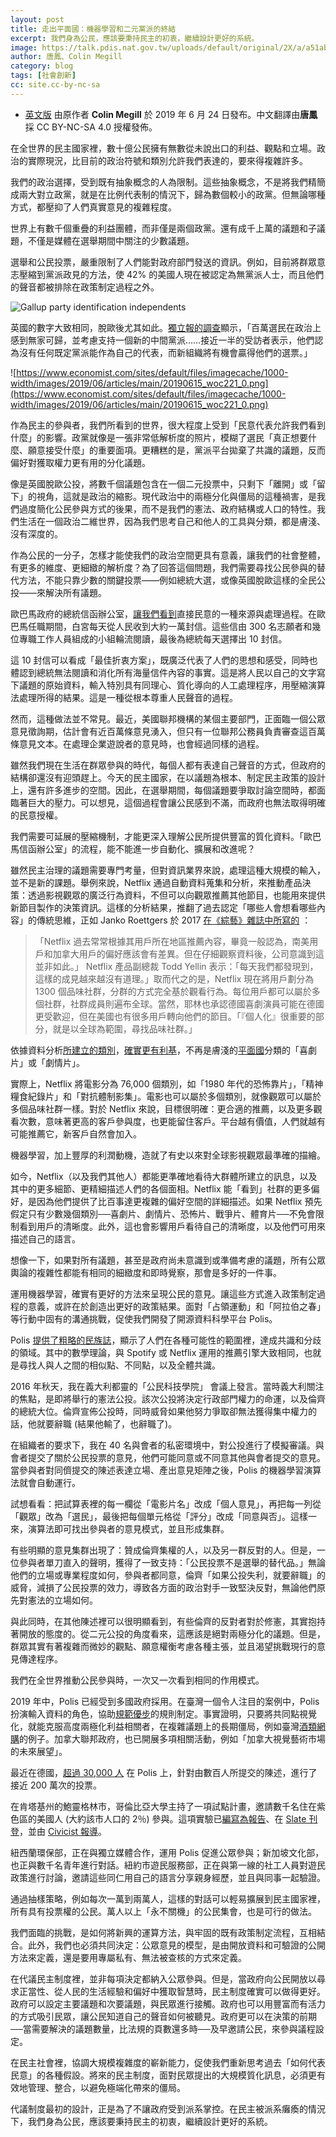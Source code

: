 ```yaml
---
layout: post
title: 走出平面國：機器學習和二元黨派的終結
excerpt: 我們身為公民，應該要秉持民主的初衷，繼續設計更好的系統。
image: https://talk.pdis.nat.gov.tw/uploads/default/original/2X/a/a51ab24bd076a61d3d1b07f4ffda418bf88dc724.jpeg
author: 唐鳳、Colin Megill
category: blog
tags: [社會創新]
cc: site.cc-by-nc-sa
---
```


* [英文版](https://civichall.org/civicist/beyond-flatland-machine-learning-end-two-party-binary/) 由原作者 **Colin Megill** 於 2019 年 6 月 24 日發布。中文翻譯由**唐鳳**採 CC BY-NC-SA 4.0 授權發佈。

在全世界的民主國家裡，數十億公民擁有無數從未說出口的利益、觀點和立場。政治的實際現況，比目前的政治符號和類別允許我們表達的，要來得複雜許多。

我們的政治選擇，受到既有抽象概念的人為限制。這些抽象概念，不是將我們精簡成兩大對立政黨，就是在比例代表制的情況下，歸為數個較小的政黨。但無論哪種方式，都壓抑了人們真實意見的複雜程度。

世界上有數千個重疊的利益團體，而非僅是兩個政黨。還有成千上萬的議題和子議題，不僅是媒體在選舉期間中關注的少數議題。

選舉和公民投票，嚴重限制了人們能對政府部門發送的資訊。例如，目前將群眾意志壓縮到黨派政見的方法，使 42% 的美國人現在被認定為無黨派人士，而且他們的聲音都被排除在政策制定過程之外。

![Gallup party identification independents](https://content.gallup.com/origin/gallupinc/GallupSpaces/Production/Cms/POLL/euflbdw5d0uafxwbcx14dg.png)

英國的數字大致相同，脫歐後尤其如此。[獨立報的調查](https://www.independent.co.uk/news/uk/politics/new-centrist-party-politically-homeless-brexit-labour-conservative-poll-a8312991.html)顯示，「百萬選民在政治上感到無家可歸，並考慮支持一個新的中間黨派……接近一半的受訪者表示，他們認為沒有任何既定黨派能作為自己的代表，而新組織將有機會贏得他們的選票。」

![https://www.economist.com/sites/default/files/imagecache/1000-width/images/2019/06/articles/main/20190615_woc221_0.png](https://www.economist.com/sites/default/files/imagecache/1000-width/images/2019/06/articles/main/20190615_woc221_0.png)

作為民主的參與者，我們所看到的世界，很大程度上受到「民意代表允許我們看到什麼」的影響。政黨就像是一張非常低解析度的照片，模糊了選民「真正想要什麼、願意接受什麼」的重要面項。更糟糕的是，黨派平台拋棄了共識的議題，反而偏好對獲取權力更有用的分化議題。

像是英國脫歐公投，將數千個議題包含在一個二元投票中，只剩下「離開」或「留下」的視角，這就是政治的縮影。現代政治中的兩極分化與僵局的這種禍害，是我們過度簡化公民參與方式的後果，而不是我們的憲法、政府結構或人口的特性。我們生活在一個政治二維世界，因為我們思考自己和他人的工具與分類，都是膚淺、沒有深度的。

作為公民的一分子，怎樣才能使我們的政治空間更具有意義，讓我們的社會整體，有更多的維度、更細緻的解析度？為了回答這個問題，我們需要尋找公民參與的替代方法，不能只靠少數的關鍵投票——例如總統大選，或像英國脫歐這樣的全民公投——來解決所有議題。

歐巴馬政府的總統信函辦公室，[讓我們看到](https://www.nytimes.com/2017/01/17/magazine/what-americans-wrote-to-obama.html)直接民意的一種來源與處理過程。在歐巴馬任職期間，白宮每天從人民收到大約一萬封信。這些信由 300 名志願者和幾位專職工作人員組成的小組輪流閱讀，最後為總統每天選擇出 10 封信。

這 10 封信可以看成「最佳折衷方案」，既廣泛代表了人們的思想和感受，同時也體認到總統無法閱讀和消化所有海量信件內容的事實。這是將人民以自己的文字寫下議題的原始資料，輸入特別具有同理心、質化導向的人工處理程序，用壓縮演算法處理所得的結果。這是一種從根本尊重人民聲音的過程。

然而，這種做法並不常見。最近，美國聯邦機構的某個主要部門，正面臨一個公眾意見徵詢期，估計會有近百萬條意見湧入，但只有一位聯邦公務員負責審查這百萬條意見文本。在處理企業遊說者的意見時，也會經過同樣的過程。

雖然我們現在生活在群眾參與的時代，每個人都有表達自己聲音的方式，但政府的結構卻還沒有迎頭趕上。今天的民主國家，在以議題為根本、制定民主政策的設計上，還有許多進步的空間。因此，在選舉期間，每個議題要爭取討論空間時，都面臨著巨大的壓力。可以想見，這個過程會讓公民感到不滿，而政府也無法取得明確的民意授權。

我們需要可延展的壓縮機制，才能更深入理解公民所提供豐富的質化資料。「歐巴馬信函辦公室」的流程，能不能進一步自動化、擴展和改進呢？

雖然民主治理的議題需要專門考量，但對資訊業界來說，處理這種大規模的輸入，並不是新的課題。舉例來說，Netflix 通過自動資料蒐集和分析，來推動產品決策：透過影視觀眾的廣泛行為資料，不但可以向觀眾推薦其他節目，也能用來提供新節目製作的決策資訊。這樣的分析結果，推翻了過去認定「哪些人會想看哪些內容」的傳統思維，正如 Janko Roettgers 於 2017 [在《綜藝》雜誌中所寫的](https://variety.com/2017/digital/news/netflix-lab-day-behind-the-scenes-1202011105/) ：

> 「Netflix 過去常常根據其用戶所在地區推薦內容，畢竟一般認為，南美用戶和加拿大用戶的偏好應該會有差異。但在仔細觀察資料後，公司意識到這並非如此。」 Netflix 產品副總裁 Todd Yellin 表示：「每天我們都發現到，這樣的成見越來越沒有道理。」取而代之的是，Netflix 現在將用戶劃分為 1300 個品味社群，分群的方式完全基於觀看行為。每位用戶都可以屬於多個社群，社群成員則遍布全球。當然，耶林也承認德國喜劇演員可能在德國更受歡迎，但在美國也有很多用戶轉向他們的節目。「『個人化』很重要的部分，就是以全球為範圍，尋找品味社群。」

依據資料分析[所建立的類別](https://www.theatlantic.com/technology/archive/2014/01/how-netflix-reverse-engineered-hollywood/282679/)，[確實更有利基](https://www.vulture.com/2018/06/how-netflix-swallowed-tv-industry.html)，不再是膚淺的[平面國](https://zh.wikipedia.org/wiki/%E5%B9%B3%E9%9D%A2%E5%9C%8B)分類的「喜劇片」或「劇情片」。

實際上，Netflix 將電影分為 76,000 個類別，如「1980 年代的恐怖靠片」，「精神糧食紀錄片」和「對抗體制影集」。電影也可以屬於多個類別，就像觀眾可以屬於多個品味社群一樣。對於 Netflix 來說，目標很明確：更合適的推薦，以及更多觀看次數，意味著更高的客戶參與度，也更能留住客戶。平台越有價值，人們就越有可能推薦它，新客戶自然會加入。

機器學習，加上豐厚的利潤動機，造就了有史以來對全球影視觀眾最準確的描繪。

如今，Netflix（以及我們其他人）都能更準確地看待大群體所建立的訊息，以及其中的更多細節、更精細描述人們的各個面相。Netflix 能「看到」社群的更多偏好，是因為他們提供了比百事達更複雜的偏好空間的詳細描述。如果 Netflix 預先假定只有少數幾個類別──喜劇片、劇情片、恐怖片、戰爭片、體育片──不免會限制看到用戶的清晰度。此外，這也會影響用戶看待自己的清晰度，以及他們可用來描述自己的語言。

想像一下，如果對所有議題，甚至是政府尚未意識到或準備考慮的議題，所有公眾輿論的複雜性都能有相同的細緻度和即時覺察，那會是多好的一件事。

運用機器學習，確實有更好的方法來呈現公民的意見。讓這些方式進入政策制定過程的意義，或許在於創造出更好的政策結果。面對「占領運動」和「阿拉伯之春」等行動中固有的溝通挑戰，促使我們開發了開源資料科學平台 Polis。

Polis [提供了粗略的民族誌](https://www.nesta.org.uk/blog/crowdsourcing-democracy-using-wikisurveys/)，顯示了人們在各種可能性的範圍裡，達成共識和分歧的領域。其中的數學理論，與 Spotify 或 Netflix 運用的推薦引擎大致相同，也就是尋找人與人之間的相似點、不同點，以及全體共識。

2016 年秋天，我在義大利都靈的「公民科技學院」 會議上發言。當時義大利關注的焦點，是即將舉行的憲法公投。該次公投將決定行政部門權力的命運，以及倫齊的總統大位。倫齊宣佈公投時，同時威脅如果他努力爭取卻無法獲得集中權力的話，他就要辭職 (結果他輸了，也辭職了)。

在組織者的要求下，我在 40 名與會者的私密環境中，對公投進行了模擬審議。與會者提交了關於公民投票的意見，他們可能同意或不同意其他與會者提交的意見。當參與者對同儕提交的陳述表達立場、產出意見矩陣之後，Polis 的機器學習演算法就會自動運行。

試想看看：把試算表裡的每一欄從「電影片名」改成「個人意見」，再把每一列從「觀眾」改為「選民」，最後把每個單元格從「評分」改成「同意與否」。這樣一來，演算法即可找出參與者的意見模式，並且形成集群。

有些明顯的意見集群出現了：贊成倫齊集權的人，以及另一群反對的人。但是，一位參與者單刀直入的聲明，獲得了一致支持：「公民投票不是選舉的替代品。」無論他們的立場或專業程度如何，參與者都同意，倫齊「如果公投失利，就要辭職」的威脅，減損了公民投票的效力，導致各方面的政治對手一致堅決反對，無論他們原先對憲法的立場如何。

與此同時，在其他陳述裡可以很明顯看到，有些倫齊的反對者對於修憲，其實抱持著開放的態度的。從二元公投的角度看來，這應該是絕對兩極分化的議題。但是，群眾其實有著複雜而微妙的觀點、願意權衡考慮各種主張，並且渴望挑戰現行的意見傳達程序。

我們在全世界推動公民參與時，一次又一次看到相同的作用模式。

2019 年中，Polis 已經受到多國政府採用。在臺灣一個令人注目的案例中，Polis 扮演輸入資料的角色，協助[規範優步](https://blog.pol.is/uber-responds-to-vtaiwans-coherent-blended-volition-3e9b75102b9b)的規則制定。事實證明，只要將共同點視覺化，就能克服高度兩極化利益相關者，在複雜議題上的長期僵局，例如臺灣[酒類網購](https://www.technologyreview.com/s/611816/the-simple-but-ingenious-system-taiwan-uses-to-crowdsource-its-laws/)的例子。加拿大聯邦政府，也已開展多項相關活動，例如「加拿大視覺藝術市場的未來展望」。

最近在德國，[超過 30,000 人](https://aufstehen.de/pol-is/) 在 Polis 上，針對由數百人所提交的陳述，進行了接近 200 萬次的投票。

在肯塔基州的鮑靈格林市，哥倫比亞大學主持了一項試點計畫，邀請數千名住在紫色區的美國人 (大約該市人口的 2％) 參與。這項實驗已[編寫為報告](http://www.civic-assembly.org/bowling-green-report/)、在 [Slate 刊登](https://slate.com/news-and-politics/2018/12/political-polarization-bowling-green-study-kentucky-immigration.html)，並由 [Civicist 報導](https://civichall.org/civicist/testing-tech-consensus-purple-town/)。


紐西蘭環保部，正在與獨立媒體合作，運用 Polis 促進公眾參與；新加坡文化部，也正與數千名青年進行對話。紐約市遊民服務部，正在與第一線的社工人員對遊民政策進行討論，邀請這些同仁用自己的語言分享親身經歷，並且與同事一起驗證。

通過抽樣策略，例如每次一萬到兩萬人，這樣的對話可以輕易擴展到民主國家裡，所有具有投票權的公民。萬人以上「永不關機」的公民集會，也是可行的做法。

我們面臨的挑戰，是如何將新興的運算方法，與牢固的既有政策制定流程，互相結合。此外，我們也必須共同決定：公眾意見的模型，是由開放資料和可驗證的公開方法來定義，還是要用專屬私有、無法被查核的方式來定義。

在代議民主制度裡，並非每項決定都納入公眾參與。但是，當政府向公民開放以尋求正當性、從人民的生活經驗和偏好中獲取智慧時，民主制度確實可以做得更好。政府可以設定主要議題和次要議題，與民眾進行接觸。政府也可以用豐富而有活力的方式吸引民眾，讓公民知道自己的聲音如何被聽見。政府更可以在決策的前期──當需要解決的議題數量，比法規的頁數還多時──及早邀請公民，來參與議程設定。

在民主社會裡，協調大規模複雜度的嶄新能力，促使我們重新思考過去「如何代表民意」的各種假設。將來的民主制度，面對民眾提出的大規模質化訊息，必須更有效地管理、整合，以避免極端化帶來的僵局。

代議制度最初的設計，正是為了不讓政府受到派系掌控。在民主被派系癱瘓的情況下，我們身為公民，應該要秉持民主的初衷，繼續設計更好的系統。

